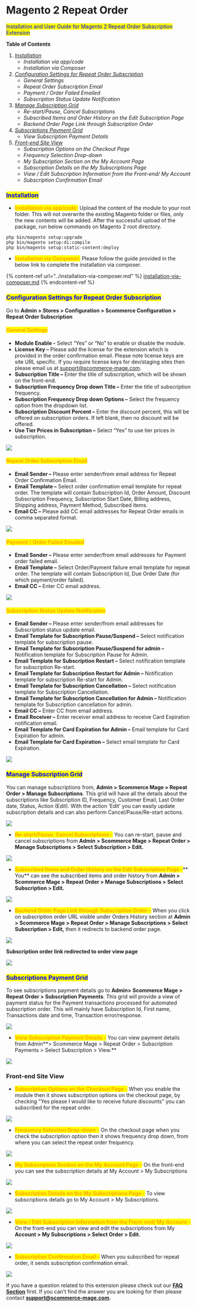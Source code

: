 # Magento 2 Repeat Order

<mark style="color:blue;">Installation and User Guide for Magento 2 Repeat Order Subscription Extension</mark>

**Table of Contents**

1. [_Installation_ ](magento-2-repeat-order.md#\_bookmark0)
   * _Installation via app/code_&#x20;
   * _Installation via Composer_
2. [_Configuration Settings for Repeat Order Subscription_ ](magento-2-repeat-order.md#\_bookmark3)
   * _General Settings_&#x20;
   * _Repeat Order Subscription Email_&#x20;
   * _Payment / Order Failed Emailed_&#x20;
   * _Subscription Status Update Notification_&#x20;
3. [_Manage Subscription Grid_ ](magento-2-repeat-order.md#manage-subscription-grid)
   * _Re-start/Pause, Cancel Subscriptions_&#x20;
   * _Subscribed Items and Order History on the Edit Subscription Page_&#x20;
   * _Backend Order Page Link through Subscription Order_&#x20;
4. [_Subscriptions Payment Grid_ ](magento-2-repeat-order.md#subscriptions-payment-grid)
   * _View Subscription Payment Details_&#x20;
5. [_Front-end Site View_ ](magento-2-repeat-order.md#\_bookmark14)
   * _Subscription Options on the Checkout Page_&#x20;
   * _Frequency Selection Drop-down_&#x20;
   * _My Subscription Section on the My Account Page_&#x20;
   * _Subscription Details on the My Subscriptions Page_&#x20;
   * _View / Edit Subscription Information from the Front-end/ My Account_&#x20;
   * _Subscription Confirmation Email_ &#x20;

### <mark style="color:blue;">Installation</mark> <a href="#bookmark0" id="bookmark0"></a>

* <mark style="color:orange;">**Installation via app/code:**</mark> Upload the content of the module to your root folder. This will not overwrite the existing Magento folder or files, only the new contents will be added. After the successful upload of the package, run below commands on Magento 2 root directory.

```
php bin/magento setup:upgrade
php bin/magento setup:di:compile
php bin/magento setup:static-content:deploy
```

* <mark style="color:orange;">**Installation via Composer:**</mark> Please follow the guide provided in the below link to complete the installation via composer.

{% content-ref url="../installation-via-composer.md" %}
[installation-via-composer.md](../installation-via-composer.md)
{% endcontent-ref %}

### <mark style="color:blue;">Configuration Settings for Repeat Order Subscription</mark> <a href="#bookmark3" id="bookmark3"></a>

Go to **Admin > Stores > Configuration > Scommerce Configuration > Repeat Order Subscription**

#### <mark style="color:orange;">General Settings</mark> <a href="#bookmark4" id="bookmark4"></a>

* **Module Enable -** Select “Yes” or “No” to enable or disable the module.
* **License Key –** Please add the license for the extension which is provided in the order confirmation email. Please note license keys are site URL specific. If you require license keys for dev/staging sites then please email us at [support@scommerce-mage.com](mailto:support@scommerce-mage.com).
* **Subscription Title –** Enter the title of subscription, which will be shown on the front-end.
* **Subscription Frequency Drop down Title –** Enter the title of subscription frequency.
* **Subscription Frequency Drop down Options –** Select the frequency option from the dropdown list.
* **Subscription Discount Percent –** Enter the discount percent, this will be offered on subscription orders. If left blank, then no discount will be offered.
* **Use Tier Prices in Subscription –** Select “Yes” to use tier prices in subscription.

![](../../.gitbook/assets/repeat\_general.jpg)

#### <mark style="color:orange;">Repeat Order Subscription Email</mark> <a href="#bookmark5" id="bookmark5"></a>

* **Email Sender –** Please enter sender/from email address for Repeat Order Confirmation Email.
* **Email Template –** Select order confirmation email template for repeat order. The template will contain Subscription Id, Order Amount, Discount Subscription Frequency, Subscription Start Date, Billing address, Shipping address, Payment Method, Subscribed items.
* **Email CC –** Please add CC email addresses for Repeat Order emails in comma separated format.

![](../../.gitbook/assets/repeat\_confirmationmail.jpg)

#### <mark style="color:orange;">Payment / Order Failed Emailed</mark> <a href="#bookmark6" id="bookmark6"></a>

* **Email Sender –** Please enter sender/from email addresses for Payment order failed email.
* **Email Template –** Select Order/Payment failure email template for repeat order. The template will contain Subscription Id, Due Order Date (for which payment/order failed).
* **Email CC –** Enter CC email address.

![](../../.gitbook/assets/repeat\_paymentfailed.jpg)

#### <mark style="color:orange;">Subscription Status Update Notification</mark> <a href="#bookmark7" id="bookmark7"></a>

* **Email Sender –** Please enter sender/from email addresses for Subscription status update email.
* **Email Template for Subscription Pause/Suspend –** Select notification template for subscription pause.
* **Email Template for Subscription Pause/Suspend for admin –** Notification template for Subscription Pause for Admin.
* **Email Template for Subscription Restart –** Select notification template for subscription Re-start.
* **Email Template for Subscription Restart for Admin –** Notification template for subscription Re-start for Admin.
* **Email Template for Subscription Cancellation –** Select notification template for Subscription Cancellation.
* **Email Template for Subscription Cancellation for Admin –** Notification template for Subscription cancellation for admin.
* **Email CC –** Enter CC from email address.
* **Email Receiver –** Enter receiver email address to receive Card Expiration notification email.
* **Email Template for Card Expiration for Admin –** Email template for Card Expiration for admin.
* **Email Template for Card Expiration –** Select email template for Card Expiration.

![](../../.gitbook/assets/repeat\_substatus.jpg)

### <mark style="color:blue;">**Manage Subscription Grid**</mark>

You can manage subscriptions from, **Admin > Scommerce Mage > Repeat Order > Manage Subscriptions**. This grid will have all the details about the subscriptions like Subscription ID, Frequency, Customer Email, Last Order date, Status, Action (Edit). With the action ‘Edit’ you can easily update subscription details and can also perform Cancel/Pause/Re-start actions.

![](../../.gitbook/assets/repeat\_managesubgrid.jpg)

* <mark style="color:orange;">**Re-start/Pause, Cancel Subscriptions -**</mark> You can re-start, pause and cancel subscriptions from **Admin > Scommerce Mage > Repeat Order > Manage Subscriptions > Select Subscription > Edit.**

![](../../.gitbook/assets/repeat\_restart.jpg)

* <mark style="color:orange;">**Subscribed Items and Order History on the Edit Subscription Page -**</mark>** You** can see the subscribed items and order history from **Admin > Scommerce Mage > Repeat Order > Manage Subscriptions > Select Subscription > Edit.**

![](../../.gitbook/assets/repeat\_subhistory.jpg)

* <mark style="color:orange;">**Backend Order Page Link through Subscription Order –**</mark> When you click on subscription order URL visible under Orders History section at **Admin > Scommerce Mage > Repeat Order > Manage Subscriptions > Select Subscription > Edit,** then it redirects to backend order page.

![](../../.gitbook/assets/repeat\_backendorder.jpg)

**Subscription order link redirected to order view page**

![](../../.gitbook/assets/repeat\_subscriptionorderlink.jpg)

### <mark style="color:blue;">**Subscriptions Payment Grid**</mark>&#x20;

&#x20;To see subscriptions payment details go to **Admin>** **Scommerce Mage > Repeat Order > Subscription Payments**. This grid will provide a view of payment status for the Payment transactions processed for automated subscription order. This will mainly have Subscription Id, First name, Transactions date and time, Transaction error/response.

![](../../.gitbook/assets/repeat\_subpaymentgrid.jpg)

* <mark style="color:orange;">**View Subscription Payment Details -**</mark> You can view payment details from Admin**> Scommerce Mage > Repeat Order > Subscription Payments > Select Subscription > View.**

![](../../.gitbook/assets/repeat\_viewsubpaydetail.jpg)

### Front-end Site View <a href="#bookmark14" id="bookmark14"></a>

* <mark style="color:orange;">**Subscription Options on the Checkout Page -**</mark> When you enable the module then it shows subscription options on the checkout page, by checking "Yes please I would like to receive future discounts" you can subscribed for the repeat order.

![](../../.gitbook/assets/repeat\_front1.jpg)

* <mark style="color:orange;">**Frequency Selection Drop-down -**</mark> On the checkout page when you check the subscription option then it shows frequency drop down, from where you can select the repeat order frequency.

![](../../.gitbook/assets/repeat\_front2.jpg)

* <mark style="color:orange;">**My Subscription Section on the My Account Page -**</mark> On the front-end you can see the subscription details at My Account > My Subscriptions

![](../../.gitbook/assets/repeat\_front3.jpg)

* <mark style="color:orange;">**Subscription Details on the My Subscriptions Page -**</mark> To view subscriptions details go to My Account > My Subscriptions.

![](../../.gitbook/assets/repeat\_front4.jpg)

* <mark style="color:orange;">**View / Edit Subscription Information from the Front-end/ My Account -**</mark> On the front-end you can view and edit the subscriptions from My **Account > My Subscriptions > Select Order > Edit.**

![](../../.gitbook/assets/repeat\_front5.jpg)

* <mark style="color:orange;">**Subscription Confirmation Email –**</mark> When you subscribed for repeat order, it sends subscription confirmation email.

![](../../.gitbook/assets/repeat\_front6.jpg)

If you have a question related to this extension please check out our [**FAQ Section**](https://www.scommerce-mage.com/magento-2-repeat-order.html#faq) first. If you can't find the answer you are looking for then please contact [**support@scommerce-mage.com**](mailto:core@scommerce-mage.com)**.**
